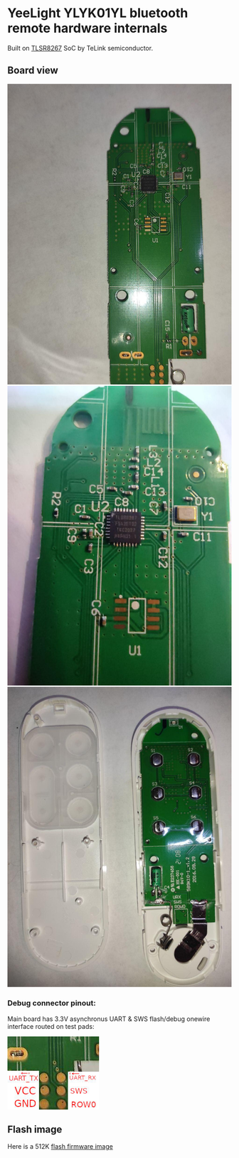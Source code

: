 # YeeLight YLYK01YL bluetooth remote hardware internals

Built on [TLSR8267](http://wiki.telink-semi.cn/doc/ds/DS_TLSR8267-E_Datasheet%20for%20Telink%20BLE%20SoC%20TLSR8267.pdf) SoC by TeLink semiconductor.


## Board view

![PCB Bottom](ylyk01y/yeelight_YLYK01Y-board1.jpg)
![PCB Bottom close view](ylyk01y/yeelight_YLYK01Y-board2.jpg)
![PCB Top](ylyk01y/yeelight_YLYK01Y-board3.jpg)

### Debug connector pinout:
Main board has 3.3V asynchronus UART & SWS flash/debug onewire interface routed on test pads:

![Debug connector pinout](ylyk01y/yeelight_YLYK01Y-pinout.jpg)

## Flash image

Here is a 512K [flash firmware image](ylyk01y/ylyk01y.bin)
